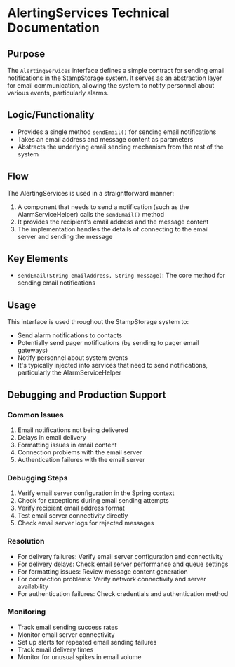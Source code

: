 # AlertingServices Technical Documentation

## Purpose
The `AlertingServices` interface defines a simple contract for sending email notifications in the StampStorage system. It serves as an abstraction layer for email communication, allowing the system to notify personnel about various events, particularly alarms.

## Logic/Functionality
- Provides a single method `sendEmail()` for sending email notifications
- Takes an email address and message content as parameters
- Abstracts the underlying email sending mechanism from the rest of the system

## Flow
The AlertingServices is used in a straightforward manner:
1. A component that needs to send a notification (such as the AlarmServiceHelper) calls the `sendEmail()` method
2. It provides the recipient's email address and the message content
3. The implementation handles the details of connecting to the email server and sending the message

## Key Elements
- `sendEmail(String emailAddress, String message)`: The core method for sending email notifications

## Usage
This interface is used throughout the StampStorage system to:
- Send alarm notifications to contacts
- Potentially send pager notifications (by sending to pager email gateways)
- Notify personnel about system events
- It's typically injected into services that need to send notifications, particularly the AlarmServiceHelper

## Debugging and Production Support

### Common Issues
1. Email notifications not being delivered
2. Delays in email delivery
3. Formatting issues in email content
4. Connection problems with the email server
5. Authentication failures with the email server

### Debugging Steps
1. Verify email server configuration in the Spring context
2. Check for exceptions during email sending attempts
3. Verify recipient email address format
4. Test email server connectivity directly
5. Check email server logs for rejected messages

### Resolution
- For delivery failures: Verify email server configuration and connectivity
- For delivery delays: Check email server performance and queue settings
- For formatting issues: Review message content generation
- For connection problems: Verify network connectivity and server availability
- For authentication failures: Check credentials and authentication method

### Monitoring
- Track email sending success rates
- Monitor email server connectivity
- Set up alerts for repeated email sending failures
- Track email delivery times
- Monitor for unusual spikes in email volume